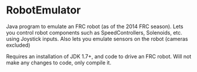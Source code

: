 RobotEmulator
=============
Java program to emulate an FRC robot (as of the 2014 FRC season). Lets you control robot components such as SpeedControllers, Solenoids, etc. using Joystick inputs. Also lets you emulate sensors on the robot (cameras excluded)

Requires an installation of JDK 1.7+, and code to drive an FRC robot. Will not make any changes to code, only compile it.
